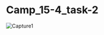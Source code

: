 # Camp_15-4_task-2

![Capture1](https://user-images.githubusercontent.com/35803460/236306626-e5e87f2a-4a40-44be-8907-a83d9eae2a89.PNG)
